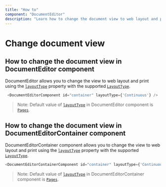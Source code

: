 ```yaml
---
title: "How to"
component: "DocumentEditor"
description: "Learn how to change the document view to web layout and print view in document editor."
---
```


# Change document view

## How to change the document view in DocumentEditor component

DocumentEditor allows you to change the view to web layout and print using the [`layoutType`](../../api/document-editor#layouttype) property with the supported [`LayoutType`](../../api/document-editor/layouttype/).

```typescript
 <DocumentEditorComponent id="container" layoutType={'Continuous'} />
```

>Note: Default value of [`layoutType`](../../api/document-editor#layouttype) in DocumentEditor component is [`Pages`](../../api/document-editor/layoutType/).

## How to change the document view in DocumentEditorContainer component

DocumentEditorContainer component allows you to change the view to web layout and print using the [`layoutType`](../../api/document-editor-container#layouttype) property with the supported [`LayoutType`](../../api/document-editor/layouttype/).

```typescript
<DocumentEditorContainerComponent id="container" layoutType={'Continuous'} enableToolbar={true}/>
```

>Note: Default value of [`layoutType`](../../api/document-editor-container#layouttype) in DocumentEditorContainer component is [`Pages`](../../api/document-editor/layoutType/).